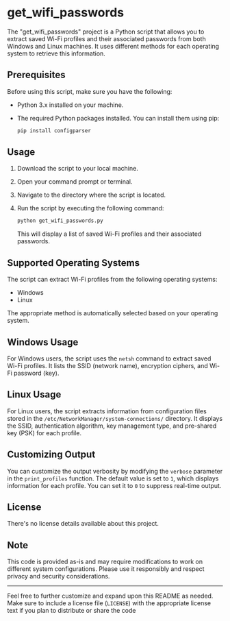 # get_wifi_passwords

The "get_wifi_passwords" project is a Python script that allows you to extract saved Wi-Fi profiles and their associated passwords from both Windows and Linux machines. It uses different methods for each operating system to retrieve this information.

## Prerequisites

Before using this script, make sure you have the following:

- Python 3.x installed on your machine.
- The required Python packages installed. You can install them using pip:

  ```bash
  pip install configparser
  ```

## Usage

1. Download the script to your local machine.

2. Open your command prompt or terminal.

3. Navigate to the directory where the script is located.

4. Run the script by executing the following command:

   ```bash
   python get_wifi_passwords.py
   ```

   This will display a list of saved Wi-Fi profiles and their associated passwords.

## Supported Operating Systems

The script can extract Wi-Fi profiles from the following operating systems:

- Windows
- Linux

The appropriate method is automatically selected based on your operating system.

## Windows Usage

For Windows users, the script uses the `netsh` command to extract saved Wi-Fi profiles. It lists the SSID (network name), encryption ciphers, and Wi-Fi password (key).

## Linux Usage

For Linux users, the script extracts information from configuration files stored in the `/etc/NetworkManager/system-connections/` directory. It displays the SSID, authentication algorithm, key management type, and pre-shared key (PSK) for each profile.

## Customizing Output

You can customize the output verbosity by modifying the `verbose` parameter in the `print_profiles` function. The default value is set to `1`, which displays information for each profile. You can set it to `0` to suppress real-time output.

## License

There's no license details available about this project.

## Note

This code is provided as-is and may require modifications to work on different system configurations. Please use it responsibly and respect privacy and security considerations.

---

Feel free to further customize and expand upon this README as needed. Make sure to include a license file (`LICENSE`) with the appropriate license text if you plan to distribute or share the code
